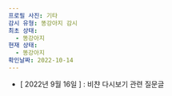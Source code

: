 ```yaml
---
프로필 사진: 기타
감시 유형: 똥강아지 감시
최초 상태:
  - 똥강아지
현재 상태:
  - 똥강아지
확인날짜: 2022-10-14
---
```

- [ 2022년 9월 16일 ] : 비챤 다시보기 관련 질문글